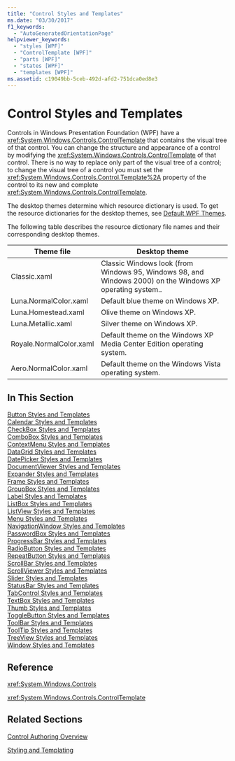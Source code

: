 ```yaml
---
title: "Control Styles and Templates"
ms.date: "03/30/2017"
f1_keywords: 
  - "AutoGeneratedOrientationPage"
helpviewer_keywords: 
  - "styles [WPF]"
  - "ControlTemplate [WPF]"
  - "parts [WPF]"
  - "states [WPF]"
  - "templates [WPF]"
ms.assetid: c19049bb-5ceb-492d-afd2-751dca0ed8e3
---
```

# Control Styles and Templates
Controls in Windows Presentation Foundation (WPF) have a <xref:System.Windows.Controls.ControlTemplate> that contains the visual tree of that control. You can change the structure and appearance of a control by modifying the <xref:System.Windows.Controls.ControlTemplate> of that control. There is no way to replace only part of the visual tree of a control; to change the visual tree of a control you must set the <xref:System.Windows.Controls.Control.Template%2A> property of the control to its new and complete <xref:System.Windows.Controls.ControlTemplate>.  
  
 The desktop themes determine which resource dictionary is used. To get the resource dictionaries for the desktop themes, see [Default WPF Themes](https://go.microsoft.com/fwlink/?LinkID=158252).  
  
 The following table describes the resource dictionary file names and their corresponding desktop themes.  
  
|Theme file|Desktop theme|  
|----------------|-------------------|  
|Classic.xaml|Classic Windows look (from Windows 95, Windows 98, and Windows 2000) on the Windows XP operating system..|  
|Luna.NormalColor.xaml|Default blue theme on Windows XP.|  
|Luna.Homestead.xaml|Olive theme on Windows XP.|  
|Luna.Metallic.xaml|Silver theme on Windows XP.|  
|Royale.NormalColor.xaml|Default theme on the Windows XP Media Center Edition operating system.|  
|Aero.NormalColor.xaml|Default theme on the Windows Vista operating system.|  
  
## In This Section  
 [Button Styles and Templates](../../../../docs/framework/wpf/controls/button-styles-and-templates.md)  
 [Calendar Styles and Templates](../../../../docs/framework/wpf/controls/calendar-styles-and-templates.md)  
 [CheckBox Styles and Templates](../../../../docs/framework/wpf/controls/checkbox-styles-and-templates.md)  
 [ComboBox Styles and Templates](../../../../docs/framework/wpf/controls/combobox-styles-and-templates.md)  
 [ContextMenu Styles and Templates](../../../../docs/framework/wpf/controls/contextmenu-styles-and-templates.md)  
 [DataGrid Styles and Templates](../../../../docs/framework/wpf/controls/datagrid-styles-and-templates.md)  
 [DatePicker Styles and Templates](../../../../docs/framework/wpf/controls/datepicker-styles-and-templates.md)  
 [DocumentViewer Styles and Templates](../../../../docs/framework/wpf/controls/documentviewer-styles-and-templates.md)  
 [Expander Styles and Templates](../../../../docs/framework/wpf/controls/expander-styles-and-templates.md)  
 [Frame Styles and Templates](../../../../docs/framework/wpf/controls/frame-styles-and-templates.md)  
 [GroupBox Styles and Templates](../../../../docs/framework/wpf/controls/groupbox-styles-and-templates.md)  
 [Label Styles and Templates](../../../../docs/framework/wpf/controls/label-styles-and-templates.md)  
 [ListBox Styles and Templates](../../../../docs/framework/wpf/controls/listbox-styles-and-templates.md)  
 [ListView Styles and Templates](../../../../docs/framework/wpf/controls/listview-styles-and-templates.md)  
 [Menu Styles and Templates](../../../../docs/framework/wpf/controls/menu-styles-and-templates.md)  
 [NavigationWindow Styles and Templates](../../../../docs/framework/wpf/controls/navigationwindow-styles-and-templates.md)  
 [PasswordBox Styles and Templates](../../../../docs/framework/wpf/controls/passwordbox-syles-and-templates.md)  
 [ProgressBar Styles and Templates](../../../../docs/framework/wpf/controls/progressbar-styles-and-templates.md)  
 [RadioButton Styles and Templates](../../../../docs/framework/wpf/controls/radiobutton-styles-and-templates.md)  
 [RepeatButton Styles and Templates](../../../../docs/framework/wpf/controls/repeatbutton-syles-and-templates.md)  
 [ScrollBar Styles and Templates](../../../../docs/framework/wpf/controls/scrollbar-styles-and-templates.md)  
 [ScrollViewer Styles and Templates](../../../../docs/framework/wpf/controls/scrollviewer-styles-and-templates.md)  
 [Slider Styles and Templates](../../../../docs/framework/wpf/controls/slider-styles-and-templates.md)  
 [StatusBar Styles and Templates](../../../../docs/framework/wpf/controls/statusbar-styles-and-templates.md)  
 [TabControl Styles and Templates](../../../../docs/framework/wpf/controls/tabcontrol-styles-and-templates.md)  
 [TextBox Styles and Templates](../../../../docs/framework/wpf/controls/textbox-styles-and-templates.md)  
 [Thumb Styles and Templates](../../../../docs/framework/wpf/controls/thumb-syles-and-templates.md)  
 [ToggleButton Styles and Templates](../../../../docs/framework/wpf/controls/togglebutton-syles-and-templates.md)  
 [ToolBar Styles and Templates](../../../../docs/framework/wpf/controls/toolbar-styles-and-templates.md)  
 [ToolTip Styles and Templates](../../../../docs/framework/wpf/controls/tooltip-styles-and-templates.md)  
 [TreeView Styles and Templates](../../../../docs/framework/wpf/controls/treeview-styles-and-templates.md)  
 [Window Styles and Templates](../../../../docs/framework/wpf/controls/window-styles-and-templates.md)  
  
## Reference  
 <xref:System.Windows.Controls>  
  
 <xref:System.Windows.Controls.ControlTemplate>  
  
## Related Sections  
 [Control Authoring Overview](../../../../docs/framework/wpf/controls/control-authoring-overview.md)  
  
 [Styling and Templating](../../../../docs/framework/wpf/controls/styling-and-templating.md)
